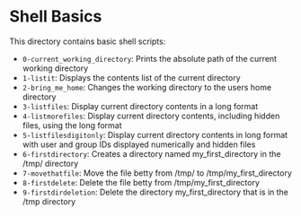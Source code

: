 # Shell Basics

This directory contains basic shell scripts:

- `0-current_working_directory`: Prints the absolute path of the current working directory
- `1-listit`: Displays the contents list of the current directory
- `2-bring_me_home`: Changes the working directory to the users home directory
- `3-listfiles`: Display current directory contents in a long format
- `4-listmorefiles`: Display current directory contents, including hidden files, using the long format
- `5-listfilesdigitonly`: Display current directory contents in long format with user and group IDs displayed numerically and hidden files
- `6-firstdirectory`: Creates a directory named my_first_directory in the /tmp/ directory
- `7-movethatfile`: Move the file betty from /tmp/ to /tmp/my_first_directory
- `8-firstdelete`: Delete the file betty from /tmp/my_first_directory
- `9-firstdirdeletion`: Delete the directory my_first_directory that is in the /tmp directory

